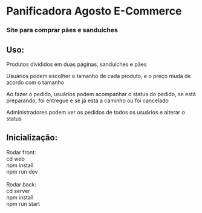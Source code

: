 <h1>Panificadora Agosto E-Commerce</h1>
<h3>Site para comprar pães e sanduíches</h3>

<h2>Uso:</h2>
<p>Produtos divididos em duas páginas, sanduíches e pães</p>
<p>Usuários podem escolher o tamanho de cada produto, e o preço muda de acordo com o tamanho</p>
<p>Ao fazer o pedido, usuários podem acompanhar o status do pedido, se está preparando, foi entregue e se já está a caminho ou foi cancelado</p>
<p>Administradores podem ver os pedidos de todos os usuários e alterar o status</p>

<h2>Inicialização:</h2>

Rodar front:<br>
cd web<br>
npm install<br>
npm run dev<br>
<br>
Rodar back:<br>
cd server<br>
npm install<br>
npm run start<br>
